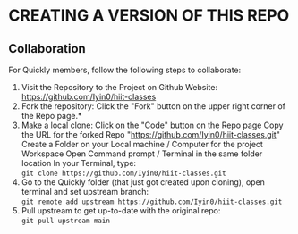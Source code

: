 # CREATING A VERSION OF THIS REPO

## Collaboration
For Quickly members, follow the following steps to collaborate:
1. Visit the Repository to the Project on Github Website: https://github.com/Iyin0/hiit-classes
2. Fork the repository: Click the "Fork" button on the upper right corner of the Repo page.*
3. Make a local clone: 
     Click on the "Code" button on the Repo page
     Copy the URL for the forked Repo "https://github.com/Iyin0/hiit-classes.git"
     Create a Folder on your Local machine / Computer for the project Workspace
     Open Command prompt / Terminal in the same folder location
     In your Terminal, type: <br/>
        `git clone https://github.com/Iyin0/hiit-classes.git`
4. Go to the Quickly folder (that just got created upon cloning), open terminal and set upstream branch: <br/>
    `git remote add upstream https://github.com/Iyin0/hiit-classes.git`
5. Pull upstream to get up-to-date with the original repo:<br/>
    `git pull upstream main`
